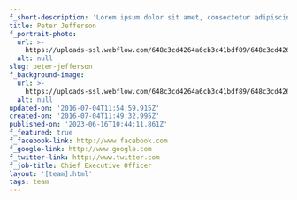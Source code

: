 ```yaml
---
f_short-description: 'Lorem ipsum dolor sit amet, consectetur adipiscing elit. In et metus erat. '
title: Peter Jefferson
f_portrait-photo:
  url: >-
    https://uploads-ssl.webflow.com/648c3cd4264a6cb3c41bdf89/648c3cd4264a6cb3c41bdf94_Testimonial-15.jpg
  alt: null
slug: peter-jefferson
f_background-image:
  url: >-
    https://uploads-ssl.webflow.com/648c3cd4264a6cb3c41bdf89/648c3cd4264a6cb3c41bdf93_Z-1.jpg
  alt: null
updated-on: '2016-07-04T11:54:59.915Z'
created-on: '2016-07-04T11:49:32.995Z'
published-on: '2023-06-16T10:44:11.861Z'
f_featured: true
f_facebook-link: http://www.facebook.com
f_google-link: http://www.google.com
f_twitter-link: http://www.twitter.com
f_job-title: Chief Executive Officer
layout: '[team].html'
tags: team
---
```



